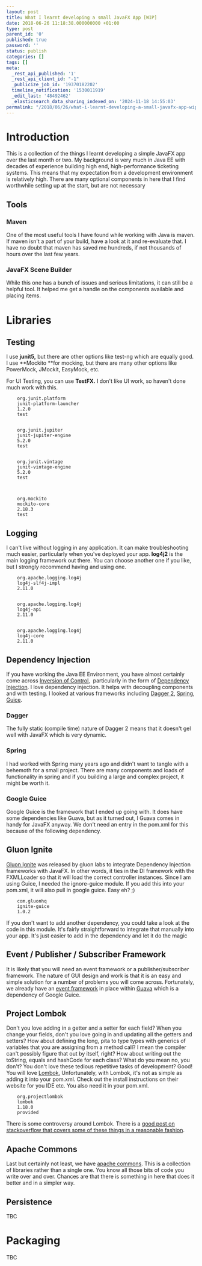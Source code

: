 ```yaml
---
layout: post
title: What I learnt developing a small JavaFX App [WIP]
date: 2018-06-26 11:18:38.000000000 +01:00
type: post
parent_id: '0'
published: true
password: ''
status: publish
categories: []
tags: []
meta:
  _rest_api_published: '1'
  _rest_api_client_id: "-1"
  _publicize_job_id: '19370182202'
  timeline_notification: '1530011919'
  _edit_last: '48492462'
  _elasticsearch_data_sharing_indexed_on: '2024-11-18 14:55:03'
permalink: "/2018/06/26/what-i-learnt-developing-a-small-javafx-app-wip/"
---
```


# Introduction

This is a collection of the things I learnt developing a simple JavaFX
app over the last month or two. My background is very much in Java EE
with decades of experience building high end, high-performance ticketing
systems. This means that my expectation from a development environment
is relatively high. There are many optional components in here that I
find worthwhile setting up at the start, but are not necessary

## Tools

### Maven

One of the most useful tools I have found while working with Java is
maven. If maven isn\'t a part of your build, have a look at it and
re-evaluate that. I have no doubt that maven has saved me hundreds, if
not thousands of hours over the last few years.

### JavaFX Scene Builder

While this one has a bunch of issues and serious limitations, it can
still be a helpful tool. It helped me get a handle on the components
available and placing items.

# Libraries

## Testing

I use **junit5,** but there are other options like test-ng which are
equally good. I use **Mockito **for mocking, but there are many other
options like PowerMock, JMockit, EasyMock, etc.

For UI Testing, you can use **TestFX.** I don\'t like UI work, so
haven\'t done much work with this.

        org.junit.platform
        junit-platform-launcher
        1.2.0
        test


        org.junit.jupiter
        junit-jupiter-engine
        5.2.0
        test


        org.junit.vintage
        junit-vintage-engine
        5.2.0
        test



        org.mockito
        mockito-core
        2.18.3
        test

## Logging

I can't live without logging in any application. It can make
troubleshooting much easier, particularly when you've deployed your
app. **log4j2** is the main logging framework out there. You can choose
another one if you like, but I strongly recommend having and using one.

        org.apache.logging.log4j    
        log4j-slf4j-impl
        2.11.0


        org.apache.logging.log4j
        log4j-api
        2.11.0


        org.apache.logging.log4j
        log4j-core
        2.11.0

## Dependency Injection

If you have working the Java EE Environment, you have almost certainly
come across [Inversion of
Control](https://en.wikipedia.org/wiki/Inversion_of_control), 
particularly in the form of [Dependency
Injection](https://en.wikipedia.org/wiki/Dependency_injection). I love
dependency injection. It helps with decoupling components and with
testing. I looked at various frameworks including [Dagger
2](https://google.github.io/dagger/), [Spring](https://spring.io/),
[Guice](https://github.com/google/guice).

### Dagger

The fully static (compile time) nature of Dagger 2 means that it
doesn\'t gel well with JavaFX which is very dynamic.

### Spring

I had worked with Spring many years ago and didn\'t want to tangle with
a behemoth for a small project. There are many components and loads of
functionality in spring and if you building a large and complex project,
it might be worth it.

### Google Guice

Google Guice is the framework that I ended up going with. It does have
some dependencies like Guava, but as it turned out, I Guava comes in
handy for JavaFX anyway. We don\'t need an entry in the pom.xml for this
because of the following dependency.

## Gluon Ignite

[Gluon Ignite](https://gluonhq.com/labs/ignite/) was released by gluon
labs to integrate Dependency Injection frameworks with JavaFX. In other
words, it ties in the DI framework with the FXMLLoader so that it will
load the correct controller instances. Since I am using Guice, I needed
the ignore-guice module. If you add this into your pom.xml, it will also
pull in google guice. Easy eh? ;)

        com.gluonhq
        ignite-guice
        1.0.2

If you don\'t want to add another dependency, you could take a look at
the code in this module. It\'s fairly straightforward to integrate that
manually into your app. It\'s just easier to add in the dependency and
let it do the magic

## Event / Publisher / Subscriber Framework

It is likely that you will need an event framework or a
publisher/subscriber framework. The nature of GUI design and work is
that it is an easy and simple solution for a number of problems you will
come across. Fortunately, we already have an [event
framework](https://github.com/google/guava/wiki/EventBusExplained) in
place within [Guava](https://github.com/google/guava) which is a
dependency of Google Guice.

## Project Lombok

Don\'t you love adding in a getter and a setter for each field? When you
change your fields, don\'t you love going in and updating all the
getters and setters? How about defining the long, pita to type types
with generics of variables that you are assigning from a method call? I
mean the compiler can\'t possibly figure that out by itself, right? How
about writing out the toString, equals and hashCode for each class? What
do you mean no, you don\'t? You don\'t love these tedious repetitive
tasks of development? Good! You will love
[Lombok.](https://projectlombok.org/setup/eclipse) Unfortunately, with
Lombok, it\'s not as simple as adding it into your pom.xml. Check out
the install instructions on their website for you IDE etc. You also need
it in your pom.xml.

        org.projectlombok
        lombok
        1.18.0
        provided

There is some controversy around Lombok. There is a [good post on
stackoverflow that covers some of these things in a reasonable
fashion](https://stackoverflow.com/questions/3852091/is-it-safe-to-use-project-lombok).

## Apache Commons

Last but certainly not least, we have [apache
commons](https://commons.apache.org/). This is a collection of libraries
rather than a single one. You know all those bits of code you write over
and over. Chances are that there is something in here that does it
better and in a simpler way.

## Persistence

TBC

# Packaging

TBC
